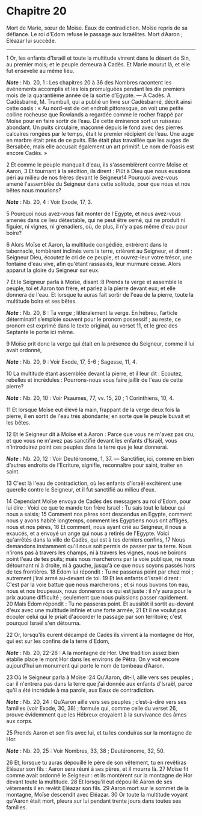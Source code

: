 # Chapitre 20

Mort de Marie, sœur de Moïse.
Eaux de contradiction.
Moïse repris de sa défiance.
Le roi d’Edom refuse le passage aux Israélites.
Mort d’Aaron ; Eléazar lui succède.

***

1 Or, les enfants d'Israël et toute la multitude vinrent dans le désert de Sin, au premier mois; et le peuple demeura à Cadès. Et Marie mourut là, et elle fut ensevelie au même lieu.

***Note*** :  Nb. 20, 1 : Les chapitres 20 à 36 des Nombres racontent les événements accomplis et les lois promulguées pendant les dix premiers mois de la quarantième année de la sortie d’Egypte. ― A Cadès. A Cadèsbarné, M. Trumbull, qui a publié un livre sur Cadèsbarné, décrit ainsi cette oasis : « Au nord-est de cet endroit pittoresque, on voit une petite colline rocheuse que Rowlands a regardée comme le rocher frappé par Moïse pour en faire sortir de l’eau. De cette éminence sort un ruisseau abondant. Un puits circulaire, maçonné depuis le fond avec des pierres calcaires rongées par le temps, était le premier récipient de l’eau. Une auge en marbre était près de ce puits. Elle était plus travaillée que les auges de Bersabée, mais elle accusait également un art primitif. Le nom de l’oasis est encore Cadès. »


2 Et comme le peuple manquait d'eau, ils s'assemblèrent contre Moïse et Aaron, 3 Et tournant à la sédition, ils dirent : Plût à Dieu que nous eussions péri au milieu de nos frères devant le Seigneur!4 Pourquoi avez-vous amené l'assemblée du Seigneur dans cette solitude, pour que nous et nos bêtes nous mourions?

***Note*** :  Nb. 20, 4 : Voir Exode, 17, 3.

5 Pourquoi nous avez-vous fait monter de l'Egypte, et nous avez-vous amenés dans ce lieu détestable, qui ne peut être semé, qui ne produit ni figuier, ni vignes, ni grenadiers, où, de plus, il n'y a pas même d'eau pour boire?


6 Alors Moïse et Aaron, la multitude congédiée, entrèrent dans le tabernacle, tombèrent inclinés vers la terre, crièrent au Seigneur, et dirent : Seigneur Dieu, écoutez le cri de ce peuple, et ouvrez-leur votre trésor, une fontaine d'eau vive, afin qu'étant rassasiés, leur murmure cesse. Alors apparut la gloire du Seigneur sur eux.


7 Et le Seigneur parla à Moïse, disant :8 Prends ta verge et assemble le peuple, toi et Aaron ton frère, et parlez à la pierre devant eux; et elle donnera de l'eau. Et lorsque tu auras fait sortir de l'eau de la pierre, toute la multitude boira et ses bêtes.

***Note*** :  Nb. 20, 8 : Ta verge ; littéralement la verge. En hébreu, l’article déterminatif s’emploie souvent pour le pronom possessif ; au reste, ce pronom est exprimé dans le texte original, au verset 11, et le grec des Septante le porte ici même.

9 Moïse prit donc la verge qui était en la présence du Seigneur, comme il lui avait ordonné,

***Note*** :  Nb. 20, 9 : Voir Exode, 17, 5-6 ; Sagesse, 11, 4.

10 La multitude étant assemblée devant la pierre, et il leur dit : Ecoutez, rebelles et incrédules : Pourrons-nous vous faire jaillir de l'eau de cette pierre?

***Note*** :  Nb. 20, 10 : Voir Psaumes, 77, vv. 15, 20 ; 1 Corinthiens, 10, 4.

11 Et lorsque Moïse eut élevé la main, frappant de la verge deux fois la pierre, il en sortit de l'eau très abondante; en sorte que le peuple buvait et les bêtes.


12 Et le Seigneur dit à Moïse et à Aaron : Parce que vous ne m'avez pas cru, et que vous ne m'avez pas sanctifié devant les enfants d'Israël, vous n'introduirez point ces peuples dans la terre que je leur donnerai.

***Note*** :  Nb. 20, 12 : Voir Deutéronome, 1, 37. ― Sanctifier, ici, comme en bien d’autres endroits de l’Ecriture, signifie, reconnaître pour saint, traiter en saint.


13 C'est là l'eau de contradiction, où les enfants d'Israël excitèrent une querelle contre le Seigneur, et il fut sanctifié au milieu d'eux.


14 Cependant Moïse envoya de Cadès des messagers au roi d'Edom, pour lui dire : Voici ce que te mande ton frère Israël : Tu sais tout le labeur qui nous a saisis; 15 Comment nos pères sont descendus en Egypte, comment nous y avons habité longtemps, comment les Egyptiens nous ont affligés, nous et nos pères, 16 Et comment, nous ayant crié au Seigneur, il nous a exaucés, et a envoyé un ange qui nous a retirés de l'Egypte. Voici qu'arrêtés dans la ville de Cadès, qui est à tes derniers confins, 17 Nous demandons instamment qu'il nous soit permis de passer par ta terre. Nous n'irons pas à travers les champs, ni à travers les vignes, nous ne boirons point l'eau de tes puits; mais nous marcherons par la voie publique, ne nous détournant ni à droite, ni à gauche, jusqu'à ce que nous soyons passés hors de tes frontières. 18 Edom lui répondit : Tu ne passeras point par chez moi ; autrement j'irai armé au-devant de toi. 19 Et les enfants d'Israël dirent : C'est par la voie battue que nous marcherons ; et si nous buvons ton
eau, nous et nos troupeaux, nous donnerons ce qui est juste : il n'y aura pour le prix aucune difficulté ; seulement que nous puissions passer rapidement. 20 Mais Edom répondit : Tu ne passeras point. Et aussitôt il sortit au-devant d'eux avec une multitude infinie et une forte armée, 21 Et il ne voulut pas écouler celui qui le priait d'accorder le passage par son territoire; c'est pourquoi Israël s'en détourna.


22 Or, lorsqu'ils eurent décampé de Cadès ils vinrent à la montagne de Hor, qui est sur les confins de la terre d'Edom,

***Note*** :  Nb. 20, 22-26 : A la montagne de Hor. Une tradition assez bien établie place le mont Hor dans les environs de Pétra. On y voit encore aujourd’hui un monument qui porte le nom de tombeau d’Aaron.

23 Où le Seigneur parla à Moïse :24 Qu'Aaron, dit-il, aille vers ses peuples ; car il n'entrera pas dans la terre que j'ai donnée aux enfants d'Israël, parce qu'il a été incrédule à ma parole, aux Eaux de contradiction.

***Note*** :  Nb. 20, 24 : Qu’Aaron aille vers ses peuples ; c’est-à-dire vers ses familles (voir Exode, 30, 38) ; formule qui, comme celle du verset 26, prouve évidemment que les Hébreux croyaient à la survivance des âmes aux corps.

25 Prends Aaron et son fils avec lui, et tu les conduiras sur la montagne de Hor.

***Note*** :  Nb. 20, 25 : Voir Nombres, 33, 38 ; Deutéronome, 32, 50.

26 Et, lorsque tu auras dépouillé le père de son vêtement, tu en revêtiras Eléazar son fils : Aaron sera réuni à ses pères, et il mourra là. 27 Moïse fit comme avait ordonné le Seigneur : et ils montèrent sur la montagne de Hor devant toute la multitude. 28 Et lorsqu'il eut dépouillé Aaron de ses vêtements il en revêtit Eléazar son fils. 29 Aaron mort sur le sommet de la montagne, Moïse descendit avec Eléazar. 30 Or toute la multitude voyant qu'Aaron était mort, pleura sur lui pendant trente jours dans toutes ses familles.

